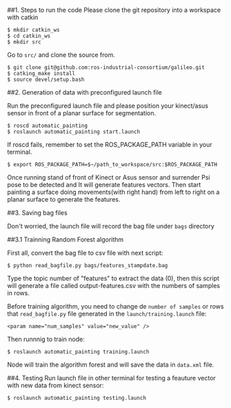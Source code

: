 ##1. Steps to run the code
Please clone the git repository into a workspace with catkin 

```
$ mkdir catkin_ws
$ cd catkin_ws
$ mkdir src
```
Go to `src/` and clone the source from.

```
$ git clone git@github.com:ros-industrial-consortium/galileo.git
$ catking_make install 
$ source devel/setup.bash
```

##2. Generation of data with preconfigured launch file

Run the preconfigured launch file and please position your kinect/asus sensor in front of a planar surface for segmentation.


```
$ roscd automatic_painting
$ roslaunch automatic_painting start.launch
```
If roscd fails, remember to set the ROS_PACKAGE_PATH variable in your terminal.
```
$ export ROS_PACKAGE_PATH=$~/path_to_workspace/src:$ROS_PACKAGE_PATH
```

Once running stand of front of Kinect or Asus sensor and surrender Psi pose to be detected and It will generate features vectors. Then start painting a surface doing movements(with right hand) from left to right on a planar surface to generate the features.

##3. Saving bag files

Don't worried, the launch file will record the bag file under `bags` directory

##3.1 Trainning Random Forest algorithm 

First all, convert the bag file to csv file with next script:
```
$ python read_bagfile.py bags/features_stampdate.bag
```
Type the topic number of "features" to extract the data (0), then this script will generate a file called output-features.csv with the numbers of samples in rows. 

Before training algorithm, you need to change de `number of samples` or rows that `read_bagfile.py` file generated in the `launch/training.launch` file: 

``` 
<param name="num_samples" value="new_value" />

```

Then runnnig to train node:

```
$ roslaunch automatic_painting training.launch
```

Node will train the algorithm forest and will save the data in `data.xml` file.

##4. Testing 
Run launch file in other terminal for testing a feauture vector with new data from kinect sensor:

```
$ roslaunch automatic_painting testing.launch
```
